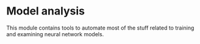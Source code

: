 # Model analysis

This module contains tools to automate most of the stuff related to training and examining neural network models.